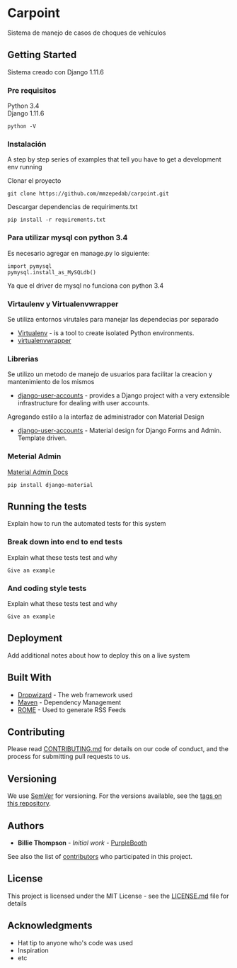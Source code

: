 # Carpoint

Sistema de manejo de casos de choques de vehículos 

## Getting Started

Sistema creado con Django 1.11.6

### Pre requisitos

Python 3.4   
Django 1.11.6

```
python -V
```

### Instalación

A step by step series of examples that tell you have to get a development env running

Clonar el proyecto

```
git clone https://github.com/mmzepedab/carpoint.git
```

Descargar dependencias de requiriments.txt

```
pip install -r requirements.txt
```

### Para utilizar mysql con python 3.4
Es necesario agregar en manage.py lo siguiente:
```
import pymysql
pymysql.install_as_MySQLdb()
```
Ya que el driver de mysql no funciona con python 3.4

### Virtaulenv y Virtualenvwrapper
Se utiliza entornos virutales para manejar las dependecias por separado
* [Virtualenv](https://virtualenv.pypa.io/en/stable/) - is a tool to create isolated Python environments.
* [virtualenvwrapper ](https://virtualenvwrapper.readthedocs.io/en/latest/) 



### Librerias

Se utilizo un metodo de manejo de usuarios para facilitar la creacion y mantenimiento de los mismos
* [django-user-accounts](https://github.com/pinax/django-user-accounts) - provides a Django project with a very extensible infrastructure for dealing with user accounts.

Agregando estilo a la interfaz de administrador con Material Design
* [django-user-accounts](https://github.com/viewflow/django-material) - Material design for Django Forms and Admin. Template driven.   
### Meterial Admin
[Material Admin Docs](http://docs.viewflow.io/material_admin.html)
```
pip install django-material
```



## Running the tests

Explain how to run the automated tests for this system

### Break down into end to end tests

Explain what these tests test and why

```
Give an example
```

### And coding style tests

Explain what these tests test and why

```
Give an example
```

## Deployment

Add additional notes about how to deploy this on a live system

## Built With

* [Dropwizard](http://www.dropwizard.io/1.0.2/docs/) - The web framework used
* [Maven](https://maven.apache.org/) - Dependency Management
* [ROME](https://rometools.github.io/rome/) - Used to generate RSS Feeds

## Contributing

Please read [CONTRIBUTING.md](https://gist.github.com/PurpleBooth/b24679402957c63ec426) for details on our code of conduct, and the process for submitting pull requests to us.

## Versioning

We use [SemVer](http://semver.org/) for versioning. For the versions available, see the [tags on this repository](https://github.com/your/project/tags). 

## Authors

* **Billie Thompson** - *Initial work* - [PurpleBooth](https://github.com/PurpleBooth)

See also the list of [contributors](https://github.com/your/project/contributors) who participated in this project.

## License

This project is licensed under the MIT License - see the [LICENSE.md](LICENSE.md) file for details

## Acknowledgments

* Hat tip to anyone who's code was used
* Inspiration
* etc
